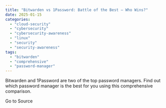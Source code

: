```yaml
---
title: "Bitwarden vs 1Password: Battle of the Best – Who Wins?"
date: 2025-01-15
categories: 
  - "cloud-security"
  - "cybersecurity"
  - "cybersecurity-awareness"
  - "linux"
  - "security"
  - "security-awareness"
tags: 
  - "bitwarden"
  - "comprehensive"
  - "password-manager"
---
```


Bitwarden and 1Password are two of the top password managers. Find out which password manager is the best for you using this comprehensive comparison.

Go to Source
